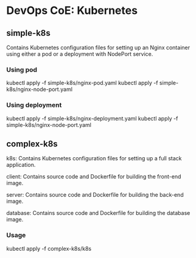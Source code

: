 # DevOps CoE: Kubernetes

## simple-k8s
Contains Kubernetes configuration files for setting up an Nginx container using either a pod or a deployment with NodePort service.

### Using pod
kubectl apply -f simple-k8s/nginx-pod.yaml
kubectl apply -f simple-k8s/nginx-node-port.yaml

### Using deployment
kubectl apply -f simple-k8s/nginx-deployment.yaml
kubectl apply -f simple-k8s/nginx-node-port.yaml

## complex-k8s

k8s: Contains Kubernetes configuration files for setting up a full stack application.

client: Contains source code and Dockerfile for building the front-end image.

server: Contains source code and Dockerfile for building the back-end image.

database: Contains source code and Dockerfile for building the database image.

### Usage

kubectl apply -f complex-k8s/k8s